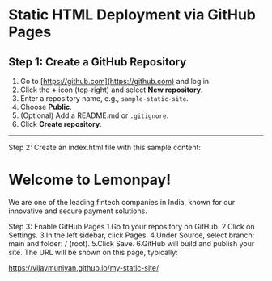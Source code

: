 # Static HTML Deployment via GitHub Pages

## Step 1: Create a GitHub Repository

1. Go to [https://github.com](https://github.com) and log in.
2. Click the **+** icon (top-right) and select **New repository**.
3. Enter a repository name, e.g., `sample-static-site`.
4. Choose **Public**.
5. (Optional) Add a README.md or `.gitignore`.
6. Click **Create repository**.

---

Step 2: Create an index.html file with this sample content:

<!DOCTYPE html>
<html>
<head>
  <title>Lemonpay</title>
</head>
<body>
  <h1>Welcome to Lemonpay!</h1>
  <p>We are one of the leading fintech companies in India, known for our innovative and secure payment solutions.</p>
</body>
</html>

Step 3: Enable GitHub Pages
1.Go to your repository on GitHub.
2.Click on Settings.
3.In the left sidebar, click Pages.
4.Under Source, select branch: main and folder: / (root).
5.Click Save.
6.GitHub will build and publish your site. The URL will be shown on this page, typically:

https://vijaymuniyan.github.io/my-static-site/


